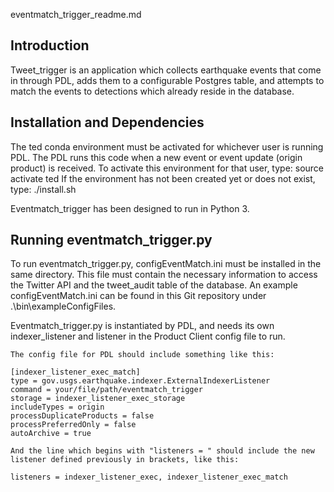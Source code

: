 eventmatch_trigger_readme.md

Introduction
------------

Tweet_trigger is an application which collects earthquake events that come in through PDL, adds them to a configurable Postgres table, and attempts to match the events to detections which already reside in the database.

Installation and Dependencies
-----------------------------

The ted conda environment must be activated for whichever user is running PDL. The PDL runs this code when a new event or event update (origin product) is received. To activate this environment for that user, type:
    source activate ted
If the environment has not been created yet or does not exist, type:
    ./install.sh 

Eventmatch_trigger has been designed to run in Python 3.

Running eventmatch_trigger.py
------------------------

To run eventmatch_trigger.py, configEventMatch.ini must be installed in the same directory. This file must contain the necessary information to access the Twitter API and the tweet_audit table of the database. An example configEventMatch.ini can be found in this Git repository under .\bin\exampleConfigFiles\.

Eventmatch_trigger.py is instantiated by PDL, and needs its own indexer_listener and listener in the Product Client config file to run. 

    The config file for PDL should include something like this:

    [indexer_listener_exec_match]
    type = gov.usgs.earthquake.indexer.ExternalIndexerListener
    command = your/file/path/eventmatch_trigger
    storage = indexer_listener_exec_storage
    includeTypes = origin
    processDuplicateProducts = false
    processPreferredOnly = false
    autoArchive = true

    And the line which begins with "listeners = " should include the new listener defined previously in brackets, like this:
 
    listeners = indexer_listener_exec, indexer_listener_exec_match

